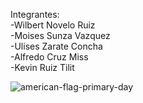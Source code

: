 Integrantes: <br>
-Wilbert Novelo Ruiz <br>
-Moises Sunza Vazquez <br>
-Ulises Zarate Concha <br>
-Alfredo Cruz Miss <br>
-Kevin Ruiz Tilit <br>

![american-flag-primary-day](https://github.com/user-attachments/assets/a4414065-b419-4688-889d-33b1d92c6f16)
